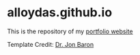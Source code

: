 # alloydas.github.io

This is the repository of my [portfolio website](https://alloydas.github.io/)

Template Credit: [Dr. Jon Baron](https://jonbarron.info/)
